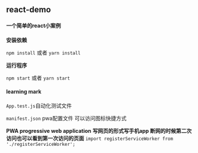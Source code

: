 ## react-demo

#### 一个简单的react小案例
**安装依赖**

`npm install` 或者 `yarn install`

**运行程序**

`npm start` 或者 `yarn start`






#### learning mark
`App.test.js`自动化测试文件

`manifest.json` pwa配置文件 可以访问图标快捷方式

**PWA progressive web application**
**写网页的形式写手机app 断网的时候第二次访问也可以看到第一次访问的页面**
`import registerServiceWorker from './registerServiceWorker';`
